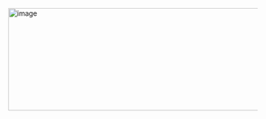 <img width="1311" height="208" alt="image" src="https://github.com/user-attachments/assets/44247da8-afae-48a4-baba-a77c3cb32bd1" />
